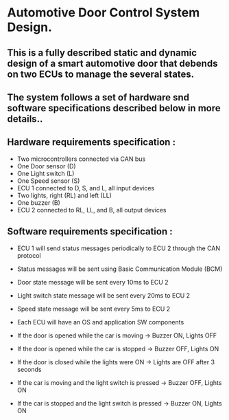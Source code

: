 # Automotive Door Control System Design.

## This is a fully described static and dynamic design of a smart automotive door that debends on two ECUs to manage the several states.
## The system follows a set of hardware snd software specifications described below in more details..

## Hardware requirements specification :

- Two microcontrollers connected via CAN bus
- One Door sensor (D)
- One Light switch (L)
- One Speed sensor (S)
- ECU 1 connected to D, S, and L, all input devices
- Two lights, right (RL) and left (LL)
- One buzzer (B)
- ECU 2 connected to RL, LL, and B, all output devices


## Software requirements specification :

- ECU 1 will send status messages periodically to ECU 2 through the CAN protocol

- Status messages will be sent using Basic Communication Module (BCM)

- Door state message will be sent every 10ms to ECU 2

- Light switch state message will be sent every 20ms to ECU 2

- Speed state message will be sent every 5ms to ECU 2

- Each ECU will have an OS and application SW components

- If the door is opened while the car is moving → Buzzer ON, Lights OFF

- If the door is opened while the car is stopped → Buzzer OFF, Lights ON

- If the door is closed while the lights were ON → Lights are OFF after 3 seconds

- If the car is moving and the light switch is pressed → Buzzer OFF, Lights ON

- If the car is stopped and the light switch is pressed → Buzzer ON, Lights ON
